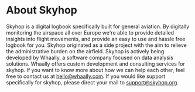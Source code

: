 # About Skyhop

Skyhop is a digital logbook specifically built for general aviation. By digitally monitoring the airspace all over Europe we're able to provide detailed insights into flight movements, and provide an easy to use and hassle free logbook for you.
Skyhop originated as a side project with the aim to relieve the administrative burden on the airfield. Skyhop is actively being developed by Whaally, a software company focused on data analysis solutions. Whaally offers custom development and consulting services for skyhop. If you want to know more about how we can help each other, feel free to contact us at [hello@whaally.com](mailto:hello@whaally.com). If you would like support specifically for skyhop, please direct your mail to [support@skyhop.org](mailto:support@skyhop.org).

